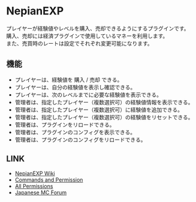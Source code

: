 # NepianEXP
プレイヤーが経験値やレベルを購入、売却できるようにするプラグインです。  
購入、売却には経済プラグインで使用しているマネーを利用します。  
また、売買時のレートは設定でそれぞれ変更可能になります。  

## 機能
* プレイヤーは、経験値を 購入 / 売却 できる。
* プレイヤーは、自分の経験値を表示し確認できる。
* プレイヤーは、次のレベルまでに必要な経験値を表示できる。
* 管理者は、指定したプレイヤー（複数選択可）の経験値情報を表示できる。
* 管理者は、指定したプレイヤー（複数選択可）に経験値を追加できる。
* 管理者は、指定したプレイヤー（複数選択可）の経験値をリセットできる。
* 管理者は、プラグインをリロードできる。
* 管理者は、プラグインのコンフィグを表示できる。
* 管理者は、プラグインのコンフィグをリロードできる。

## LINK
* [NepianEXP Wiki](https://github.com/Nepian/NepianEXP/wiki)
* [Commands and Permission](https://github.com/Nepian/NepianEXP/wiki/commands)
* [All Permissions](https://github.com/Nepian/NepianEXP/wiki/Permissions)
* [Japanese MC Forum](http://forum.minecraftuser.jp/viewtopic.php?f=38&t=28875)